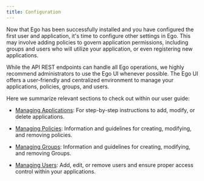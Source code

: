 ```yaml
---
title: Configuration
---
```


Now that Ego has been successfully installed and you have configured the first user and application, it's time to configure other settings in Ego. This may involve adding policies to govern application permissions, including groups and users who will utilize your application, or even registering new applications.

<Note title="tip">While the API REST endpoints can handle all Ego operations, we highly recommend administrators to use the Ego UI whenever possible. The Ego UI offers a user-friendly and centralized environment to manage your applications, policies, groups, and users.</Note>

Here we summarize relevant sections to check out within our user guide:

- [Managing Applications](/documentation/ego/user-guide/admin-ui/applications): For step-by-step instructions to add, modify, or delete applications.

- [Managing Policies](/documentation/ego/user-guide/admin-ui/policies): Information and guidelines for creating, modifying, and removing policies.

- [Managing Groups](/documentation/ego/user-guide/admin-ui/groups): Information and guidelines for creating, modifying, and removing Groups.

- [Managing Users](/documentation/ego/user-guide/admin-ui/users): Add, edit, or remove users and ensure proper access control within your applications.


